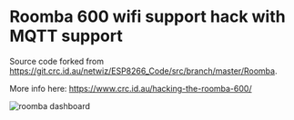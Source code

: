 # Roomba 600 wifi support hack with MQTT support

Source code forked from https://git.crc.id.au/netwiz/ESP8266_Code/src/branch/master/Roomba.

More info here: https://www.crc.id.au/hacking-the-roomba-600/


![roomba dashboard](../media/roombaDashboard.png?raw=true)
